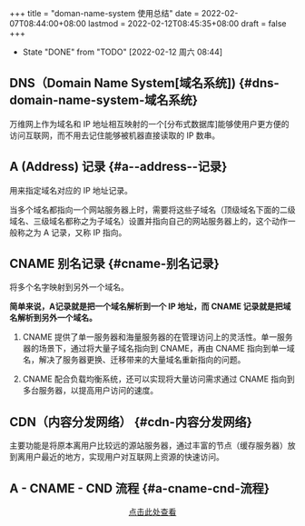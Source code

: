 +++
title = "doman-name-system 使用总结"
date = 2022-02-07T08:44:00+08:00
lastmod = 2022-02-12T08:45:35+08:00
draft = false
+++

-   State "DONE"       from "TODO"       <span class="timestamp-wrapper"><span class="timestamp">[2022-02-12 周六 08:44]</span></span>


## DNS（Domain Name System[域名系统]) {#dns-domain-name-system-域名系统}

万维网上作为域名和 IP 地址相互映射的一个[分布式数据库]能够使用户更方便的访问互联网，而不用去记住能够被机器直接读取的 IP 数串。


## A (Address) 记录 {#a--address--记录}

用来指定域名对应的 IP 地址记录。

当多个域名都指向一个网站服务器上时，需要将这些子域名（顶级域名下面的二级域名、三级域名都称之为子域名）设置并指向自己的网站服务器上的，这个动作一般称之为 A 记录，又称 IP 指向。


## CNAME 别名记录 {#cname-别名记录}

将多个名字映射到另外一个域名。

****简单来说，A记录就是把一个域名解析到一个 IP 地址，而 CNAME 记录就是把域名解析到另外一个域名。****

1.  CNAME 提供了单一服务器和海量服务器的在管理访问上的灵活性。单一服务器的场景下，通过将大量子域名指向到 CNAME，再由 CNAME 指向到单一域名，解决了服务器更换、迁移带来的大量域名重新指向的问题。

2.  CNAME 配合负载均衡系统，还可以实现将大量访问需求通过 CNAME 指向到多台服务器，以提高用户访问的速度。


## CDN（内容分发网络） {#cdn-内容分发网络}

主要功能是将原本离用户比较远的源站服务器，通过丰富的节点（缓存服务器）放到离用户最近的地方，实现用户对互联网上资源的快速访问。


## A - CNAME - CND 流程 {#a-cname-cnd-流程}

<style>.org-center { margin-left: auto; margin-right: auto; text-align: center; }</style>

<div class="org-center">

[点击此处查看](https://img-blog.csdnimg.cn/276cac54b8c547b99bde38e8b66777c6.png?x-oss-process=image/watermark,type_ZmFuZ3poZW5naGVpdGk,shadow_10,text_aHR0cHM6Ly9ibG9nLmNzZG4ubmV0L0REX29yeg==,size_16,color_FFFFFF,t_70)

</div>
